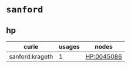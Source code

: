 # `sanford`

## hp

| curie           |   usages | nodes                                           |
|-----------------|----------|-------------------------------------------------|
| sanford:krageth |        1 | [HP:0045086](https://bioregistry.io/HP:0045086) |


